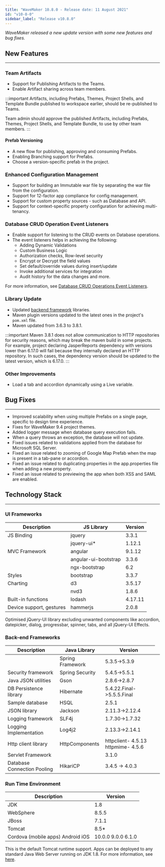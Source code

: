 ```yaml
---
title: "WaveMaker 10.8.0 - Release date: 11 August 2021"
id: "v10-8-0"
sidebar_label: "Release v10.8.0"
---
```

*WaveMaker released a new update version with some new features and bug fixes.*

## New Features

---


### Team Artifacts

- Support for Publishing Artifacts to the Teams.
- Enable Artifact sharing across team members.

:::important
Artifacts, including Prefabs, Themes, Project Shells, and Template Bundle published to workspace earlier, should be re-published to Teams. 

Team admin should approve the published Artifacts, including Prefabs, Themes, Project Shells, and Template Bundle, to use by other team members.
:::

#### Prefab Versioning

- A new flow for publishing, approving and consuming Prefabs.
- Enabling Branching support for Prefabs.
- Choose a version-specific prefab in the project.

### Enhanced Configuration Management

- Support for building an Immutable war file by separating the war file from the configuration.
- Support for 12-factor app compliance for config management.
- Support for custom property sources - such as Database and API.
- Support for context-specific property configuration for achieving multi-tenancy.

### Database CRUD Operation Event Listeners

- Enable support for listening to the CRUD events on Database operations.
- The event listeners helps in achieving the following:
    - Adding Dynamic Validations
    - Custom Business Logic
    - Authorization checks, Row-level security
    - Encrypt or Decrypt the field values
    - Set default/override values during insert/update
    - Invoke additional services for integration
    - Audit history for the data changes and more.

For more information, see [Database CRUD Operations Event Listeners](/learn/app-development/services/database-crud-event-listeners).

### Library Update

- Updated [backend framework](#back-end-frameworks) libraries.
- Maven plugin versions updated to the latest ones in the project's `pom.xml` file.
- Maven updated from 3.6.3 to 3.8.1. 

:::important
Maven 3.8.1 does not allow communication to HTTP repositories for security reasons, which may break the maven build in some projects. For example, project declaring JasperReports dependency with versions lower than 6.17.0 will fail because they internally declared an HTTP repository. In such cases, the dependency version should be updated to the latest version, which is 6.17.0.
:::

### Other Improvements

- Load a tab and accordion dynamically using a Live variable.

## Bug Fixes

---

- Improved scalability when using multiple Prefabs on a single page, specific to design time experience.
- Fixes for WaveMaker 9.4 project themes.
- Added logger message when database query execution fails.
- When a query throws an exception, the database will not update.
- Fixed issues related to validations applied from the database for Microsoft SQL Server.
- Fixed an issue related to zooming of Google Map Prefab when the map is present in a tab-pane or accordion.
- Fixed an issue related to duplicating properties in the app.properties file when adding a new property.
- Fixed an issue related to previewing the app when both XSS and SAML are enabled.


## Technology Stack

---

### UI Frameworks

| Description | JS Library | Version |
| --- | --- | --- |
| JS Binding | jquery | 3.3.1 |
|  | jquery-ui* | 1.12.1 |
| MVC Framework | angular | 9.1.12 |
|  | angular-ui-bootstrap | 3.3.6 |
|  | ngx-bootstrap | 6.2 |
| Styles | bootstrap | 3.3.7 |
| Charting | d3 | 3.5.17 |
|  | nvd3 | 1.8.6 |
| Built-in functions | lodash | 4.17.11 |
| Device support, gestures | hammerjs | 2.0.8 |

Optimised jQuery-UI library excluding unwanted components like accordion, datepicker, dialog, progressbar, spinner, tabs, and all jQuery-UI Effects.

### Back-end Frameworks

| Description | Java Library | Version |
| --- | --- | --- |
|  | Spring Framework  <td className="versiontdbgcolor"> 5.3.5->5.3.9</td>|
| Security framework | Spring Security  <td className="versiontdbgcolor"> 5.4.5->5.5.1</td>|
| Java JSON utilities | Gson  <td className="versiontdbgcolor"> 2.8.6->2.8.7</td>|
| DB Persistence library | Hibernate <td className="versiontdbgcolor"> 5.4.22.Final->5.5.5.Final</td>|
| Sample database | HSQL | 2.5.1|
| JSON library | Jackson  <td className="versiontdbgcolor"> 2.11.3->2.12.4</td>|
| Logging framework | SLF4j  <td className="versiontdbgcolor"> 1.7.30->1.7.32 </td>|
| Logging Implementation | Log4j2  <td className="versiontdbgcolor"> 2.13.3->2.14.1 </td>|
| Http client library | HttpComponents | httpclient- 4.5.13   httpmime- 4.5.6 |
| Servlet Framework |  | 3.1.0 |
|Database Connection Pooling | HikariCP <td className="versiontdbgcolor"> 3.4.5 -> 4.0.3 </td>|

### Run Time Environment

| Description | Version |
| --- | --- |
| JDK | 1.8 |
| WebSphere | 8.5.5 |
| JBoss | 7.1.1 |
| Tomcat | 8.5* |
| Cordova (mobile apps)   Android   iOS | 10.0.0   9.0.0    6.1.0 |

This is the default Tomcat runtime support. Apps can be deployed to any standard Java Web Server running on JDK 1.8. For more information, see [here](/learn/app-development/deployment/deployment-web-server).
